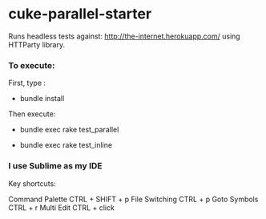 # cuke-parallel-starter

Runs headless tests against: http://the-internet.herokuapp.com/  using HTTParty library.

### To execute:

First, type :  

- bundle install

Then execute:

- bundle exec rake test_parallel

- bundle exec rake test_inline


### I use Sublime as my IDE

Key shortcuts:

Command Palette CTRL + SHIFT + p
File Switching CTRL + p
Goto Symbols CTRL + r
Multi Edit CTRL + click



